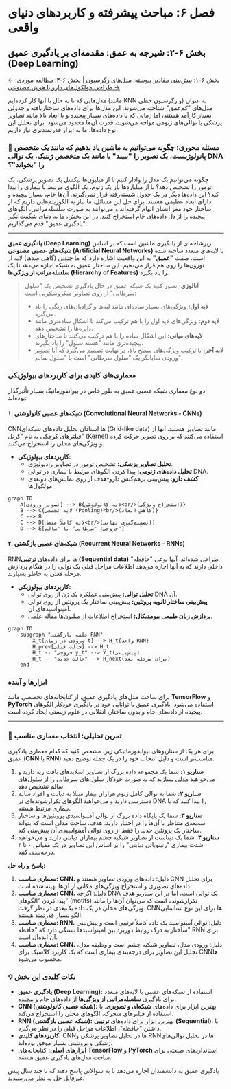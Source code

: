 # فصل ۶: مباحث پیشرفته و کاربردهای دنیای واقعی

## بخش ۶-۲: شیرجه به عمق: مقدمه‌ای بر یادگیری عمیق (Deep Learning)

[← بخش ۶-۱: پیش‌بینی مقادیر پیوسته: مدل‌های رگرسیون](./01-predicting-continuous-values-regression.md) | [بخش ۶-۳: مطالعه موردی: طراحی مولکول‌های دارو با هوش مصنوعی →](./03-case-study-drug-molecule-design.md)

مدل‌هایی که تا به حال با آنها کار کرده‌ایم (مانند KNN و رگرسیون خطی) به عنوان مدل‌های "کم‌عمق" شناخته می‌شوند. این مدل‌ها برای داده‌های ساختاریافته و جدولی بسیار کارآمد هستند، اما زمانی که با داده‌های بسیار پیچیده و با ابعاد بالا مانند تصاویر پزشکی یا توالی‌های ژنومی مواجه می‌شوند، قدرت آن‌ها محدود می‌شود. برای تحلیل این نوع داده‌ها، ما به ابزار قدرتمندتری نیاز داریم.

### 🎯 مسئله محوری: چگونه می‌توانیم به ماشین یاد بدهیم که مانند یک متخصص پاتولوژیست، یک تصویر را "ببیند" یا مانند یک متخصص ژنتیک، یک توالی DNA را "بخواند"؟

چگونه می‌توانیم یک مدل را وادار کنیم تا از میلیون‌ها پیکسل یک تصویر پزشکی، یک تومور را تشخیص دهد؟ یا از میلیاردها باز یک ژنوم، یک الگوی مرتبط با بیماری را پیدا کند؟ این داده‌ها دیگر در یک جدول شسته‌رفته قرار نمی‌گیرند. آن‌ها خام، بسیار پیچیده و دارای ابعاد عظیمی هستند. برای حل این مسائل، ما نیاز به الگوریتم‌هایی داریم که از ساختار خود مغز انسان الهام گرفته‌اند و می‌توانند به صورت سلسله‌مراتبی، الگوهای پیچیده را از دل داده‌های خام استخراج کنند. در این بخش، ما به دنیای شگفت‌انگیز "یادگیری عمیق" قدم می‌گذاریم.

---

**یادگیری عمیق (Deep Learning)** زیرشاخه‌ای از یادگیری ماشین است که بر اساس **شبکه‌های عصبی مصنوعی (Artificial Neural Networks)** با لایه‌های متعدد ساخته شده است. صفت **"عمیق"** به این واقعیت اشاره دارد که ما چندین (گاهی صدها) لایه از نورون‌ها را روی هم قرار می‌دهیم. این ساختار عمیق به شبکه اجازه می‌دهد تا یک **سلسله‌مراتب از ویژگی‌ها (Hierarchy of Features)** را یاد بگیرد.

> **آنالوژی:** تصور کنید یک شبکه عمیق در حال یادگیری تشخیص یک "سلول سرطانی" از روی تصاویر میکروسکوپی است:
>
> - **لایه اول:** ویژگی‌های بسیار ساده‌ای مانند لبه‌ها و گرادیان‌های رنگی را یاد می‌گیرد.
> - **لایه دوم:** ویژگی‌های لایه اول را با هم ترکیب می‌کند تا اشکال ساده‌تری مانند دایره‌ها را تشخیص دهد.
> - **لایه‌های میانی:** این اشکال ساده را با هم ترکیب می‌کنند تا ساختارهای پیچیده‌تری مانند "هسته سلول" را یاد بگیرند.
> - **لایه آخر:** با ترکیب ویژگی‌های سطح بالا، در نهایت تصمیم می‌گیرد که آیا تصویر ورودی نمایانگر یک "سلول سرطانی" است یا "سلول سالم".

### معماری‌های کلیدی برای کاربردهای بیولوژیکی

دو نوع معماری شبکه عصبی عمیق به طور خاص در بیوانفورماتیک بسیار تأثیرگذار بوده‌اند:

#### ۱. شبکه‌های عصبی کانولوشنی (Convolutional Neural Networks - CNNs)

CNNها استادان تحلیل داده‌های شبکه‌ای (Grid-like data) مانند تصاویر هستند. آنها از فیلترهای کوچکی به نام "کرنل" (Kernel) استفاده می‌کنند که بر روی تصویر حرکت کرده و ویژگی‌های محلی را استخراج می‌کنند.

- **کاربردهای بیولوژیکی:**
  - **تحلیل تصاویر پزشکی:** تشخیص تومور در تصاویر رادیولوژی.
  - **تحلیل داده‌های ژنومی:** پیدا کردن الگوهای مرتبط با بیماری در توالی DNA.
  - **کشف دارو:** پیش‌بینی برهم‌کنش دارو-هدف از روی نمایش‌های دوبعدی مولکول‌ها.

```mermaid
graph TD
    A[تصویر ورودی] --> B{لایه کانولوشن<br/>(استخراج ویژگی)}
    B --> C{لایه تجمعی (Pooling)<br/>(کاهش ابعاد)}
    C --> B
    C --> D[لایه کاملاً متصل<br/>(تصمیم‌گیری نهایی)]
    D --> E[خروجی: "سرطانی" یا "سالم"]
```

#### ۲. شبکه‌های عصبی بازگشتی (Recurrent Neural Networks - RNNs)

RNNها برای داده‌های **ترتیبی (Sequential data)** طراحی شده‌اند. آنها نوعی "حافظه" داخلی دارند که به آنها اجازه می‌دهد اطلاعات مراحل قبلی یک توالی را در هنگام پردازش مرحله فعلی به خاطر بسپارند.

- **کاربردهای بیولوژیکی:**
  - **تحلیل توالی:** پیش‌بینی عملکرد یک ژن از روی توالی DNA آن.
  - **پیش‌بینی ساختار ثانویه پروتئین:** پیش‌بینی ساختار یک پروتئین از روی توالی آمینواسیدهای آن.
  - **پردازش زبان طبیعی بیومدیکال:** استخراج اطلاعات از میلیون‌ها مقاله علمی.

```mermaid
graph TD
    subgraph "حلقه بازگشتی RNN"
        X_t[ورودی در زمان t] --> H_t{واحد RNN}
        H_prev[حالت قبلی] --> H_t
        H_t -- "خروجی y_t" --> Y_t(پیش‌بینی)
        H_t -- "حالت جدید" --> H_next(برای مرحله بعد)
    end
```

### ابزارها و آینده

برای ساخت مدل‌های یادگیری عمیق، از کتابخانه‌های تخصصی مانند **TensorFlow** و **PyTorch** استفاده می‌شود. یادگیری عمیق با توانایی خود در یادگیری خودکار الگوهای پیچیده از داده‌های خام و بدون ساختار، انقلابی در علوم زیستی ایجاد کرده است.

---

### 🔬 تمرین تحلیلی: انتخاب معماری مناسب

برای هر یک از سناریوهای بیوانفورماتیکی زیر، مشخص کنید که کدام معماری یادگیری عمیق (**CNN** یا **RNN**) مناسب‌تر است و دلیل انتخاب خود را در یک جمله توضیح دهید.

1.  **سناریو ۱:** شما یک مجموعه داده بزرگ از تصاویر اسلایدهای بافت ریه دارید و می‌خواهید مدلی بسازید که به صورت خودکار سلول‌های سرطانی را از سلول‌های سالم تشخیص دهد.
2.  **سناریو ۲:** شما به توالی کامل ژنوم هزاران بیمار مبتلا به دیابت و افراد سالم دسترسی دارید و می‌خواهید الگوهای تکرارشونده‌ای در DNA را پیدا کنید که با بیماری مرتبط هستند.
3.  **سناریو ۳:** شما یک پایگاه داده بزرگ از توالی آمینواسیدی پروتئین‌ها و ساختار سه‌بعدی متناظر با آن‌ها را در اختیار دارید. هدف، ساخت مدلی است که بتواند ساختار یک پروتئین جدید را فقط از روی توالی آمینواسیدی آن پیش‌بینی کند.
4.  **سناریو ۴:** شما یک دیتاست از تصاویر شبکیه چشم بیماران دیابتی دارید و می‌خواهید شدت بیماری "رتینوپاتی دیابتی" را بر اساس این تصاویر در یک مقیاس ۰ تا ۴ درجه‌بندی کنید.

**پاسخ و راه حل:**

1.  **معماری مناسب: CNN.** دلیل: داده‌های ورودی تصاویر هستند و CNN برای تحلیل داده‌های تصویری و استخراج ویژگی‌های مکانی از آن‌ها بهینه شده است.
2.  **معماری مناسب: CNN.** دلیل: اگرچه DNA یک توالی است، اما در این سناریو هدف پیدا کردن "الگوهای" (motifs) تکرارشونده است که می‌توان آن‌ها را مانند ویژگی‌های محلی در یک داده یک‌بعدی در نظر گرفت. CNNها برای این نوع شناسایی الگو بسیار قدرتمند هستند.
3.  **معماری مناسب: RNN.** دلیل: توالی آمینواسید یک داده کاملاً ترتیبی است و پیش‌بینی ساختار به درک روابط دوربرد بین آمینواسیدها بستگی دارد که "حافظه" RNN برای آن ایده‌آل است.
4.  **معماری مناسب: CNN.** دلیل: ورودی مدل، تصاویر شبکیه چشم است و وظیفه مدل، تحلیل این تصاویر برای درجه‌بندی بیماری است که یک کاربرد کلاسیک برای CNNها محسوب می‌شود.

### 💡 نکات کلیدی این بخش

- **یادگیری عمیق (Deep Learning):** استفاده از شبکه‌های عصبی با لایه‌های متعدد برای یادگیری **سلسله‌مراتبی از ویژگی‌ها** از داده‌های خام و پیچیده.
- **CNN (شبکه عصبی کانولوشنی):** بهترین ابزار برای داده‌های **شبکه‌ای و تصویری**. با استفاده از فیلترهای متحرک، الگوهای محلی را استخراج می‌کند.
- **RNN (شبکه عصبی بازگشتی):** بهترین ابزار برای داده‌های **ترتیبی (Sequential)**. با داشتن "حافظه"، اطلاعات مراحل قبلی را در نظر می‌گیرد.
- **کاربردهای کلیدی:** CNNها در تحلیل تصاویر پزشکی و RNNها در تحلیل توالی‌های ژنتیکی و پروتئینی بسیار موفق بوده‌اند.
- **ابزارهای اصلی:** کتابخانه‌های **TensorFlow** و **PyTorch** استانداردهای صنعتی برای ساخت مدل‌های یادگیری عمیق هستند.

یادگیری عمیق به دانشمندان اجازه می‌دهد تا به سوالاتی پاسخ دهند که تا چند سال پیش غیرقابل حل به نظر می‌رسیدند.
